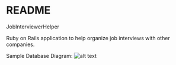 # README

JobInterviewerHelper

Ruby on Rails application to help organize job interviews with other companies.

Sample Database Diagram:
![alt text](https://dbdiagram.io/embed/5e71a4274495b02c3b88635f "Sample Database Diagaram")
